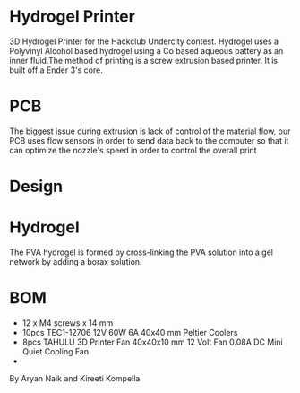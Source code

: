 # Hydrogel Printer
3D Hydrogel Printer for the Hackclub Undercity contest. Hydrogel uses a Polyvinyl Alcohol based hydrogel using a Co based aqueous battery as an inner fluid.The method of printing is a screw extrusion based printer. It is built off a Ender 3's core.
# PCB
The biggest issue during extrusion is lack of control of the material flow, our PCB uses flow sensors in order to send data back to the computer so that it can optimize the nozzle's speed in order to control the overall print
# Design

# Hydrogel
The PVA hydrogel is formed by cross-linking the PVA solution into a gel network by adding a borax solution.

# BOM
- 12 x M4 screws x 14 mm
- 10pcs TEC1-12706 12V 60W 6A 40x40 mm Peltier Coolers 
- 8pcs TAHULU 3D Printer Fan 40x40x10 mm 12 Volt Fan 0.08A DC Mini Quiet  Cooling Fan 
- 

By Aryan Naik and Kireeti Kompella 
